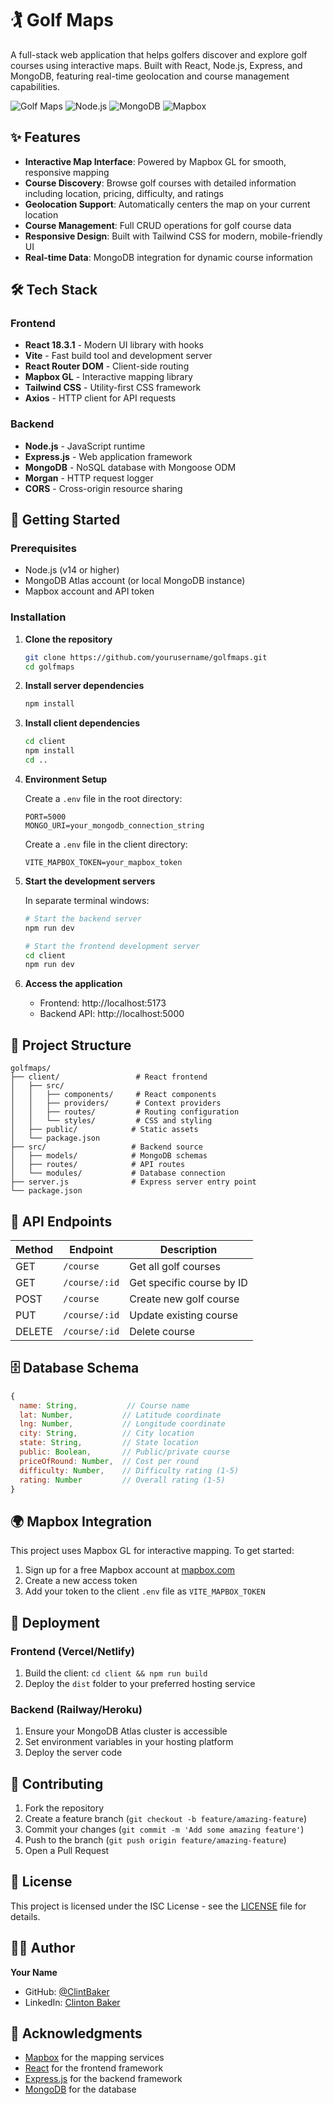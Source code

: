 # 🏌️ Golf Maps

A full-stack web application that helps golfers discover and explore golf courses using interactive maps. Built with React, Node.js, Express, and MongoDB, featuring real-time geolocation and course management capabilities.

![Golf Maps](https://img.shields.io/badge/React-18.3.1-blue) ![Node.js](https://img.shields.io/badge/Node.js-Express-green) ![MongoDB](https://img.shields.io/badge/MongoDB-Atlas-green) ![Mapbox](https://img.shields.io/badge/Mapbox-GL-orange)

## ✨ Features

- **Interactive Map Interface**: Powered by Mapbox GL for smooth, responsive mapping
- **Course Discovery**: Browse golf courses with detailed information including location, pricing, difficulty, and ratings
- **Geolocation Support**: Automatically centers the map on your current location
- **Course Management**: Full CRUD operations for golf course data
- **Responsive Design**: Built with Tailwind CSS for modern, mobile-friendly UI
- **Real-time Data**: MongoDB integration for dynamic course information

## 🛠️ Tech Stack

### Frontend

- **React 18.3.1** - Modern UI library with hooks
- **Vite** - Fast build tool and development server
- **React Router DOM** - Client-side routing
- **Mapbox GL** - Interactive mapping library
- **Tailwind CSS** - Utility-first CSS framework
- **Axios** - HTTP client for API requests

### Backend

- **Node.js** - JavaScript runtime
- **Express.js** - Web application framework
- **MongoDB** - NoSQL database with Mongoose ODM
- **Morgan** - HTTP request logger
- **CORS** - Cross-origin resource sharing

## 🚀 Getting Started

### Prerequisites

- Node.js (v14 or higher)
- MongoDB Atlas account (or local MongoDB instance)
- Mapbox account and API token

### Installation

1. **Clone the repository**

   ```bash
   git clone https://github.com/yourusername/golfmaps.git
   cd golfmaps
   ```

2. **Install server dependencies**

   ```bash
   npm install
   ```

3. **Install client dependencies**

   ```bash
   cd client
   npm install
   cd ..
   ```

4. **Environment Setup**

   Create a `.env` file in the root directory:

   ```env
   PORT=5000
   MONGO_URI=your_mongodb_connection_string
   ```

   Create a `.env` file in the client directory:

   ```env
   VITE_MAPBOX_TOKEN=your_mapbox_token
   ```

5. **Start the development servers**

   In separate terminal windows:

   ```bash
   # Start the backend server
   npm run dev

   # Start the frontend development server
   cd client
   npm run dev
   ```

6. **Access the application**
   - Frontend: http://localhost:5173
   - Backend API: http://localhost:5000

## 📁 Project Structure

```
golfmaps/
├── client/                 # React frontend
│   ├── src/
│   │   ├── components/     # React components
│   │   ├── providers/      # Context providers
│   │   ├── routes/         # Routing configuration
│   │   └── styles/         # CSS and styling
│   ├── public/            # Static assets
│   └── package.json
├── src/                   # Backend source
│   ├── models/            # MongoDB schemas
│   ├── routes/            # API routes
│   └── modules/           # Database connection
├── server.js              # Express server entry point
└── package.json
```

## 🔧 API Endpoints

| Method | Endpoint      | Description               |
| ------ | ------------- | ------------------------- |
| GET    | `/course`     | Get all golf courses      |
| GET    | `/course/:id` | Get specific course by ID |
| POST   | `/course`     | Create new golf course    |
| PUT    | `/course/:id` | Update existing course    |
| DELETE | `/course/:id` | Delete course             |

## 🗄️ Database Schema

```javascript
{
  name: String,           // Course name
  lat: Number,           // Latitude coordinate
  lng: Number,           // Longitude coordinate
  city: String,          // City location
  state: String,         // State location
  public: Boolean,       // Public/private course
  priceOfRound: Number,  // Cost per round
  difficulty: Number,    // Difficulty rating (1-5)
  rating: Number         // Overall rating (1-5)
}
```

## 🌍 Mapbox Integration

This project uses Mapbox GL for interactive mapping. To get started:

1. Sign up for a free Mapbox account at [mapbox.com](https://www.mapbox.com)
2. Create a new access token
3. Add your token to the client `.env` file as `VITE_MAPBOX_TOKEN`

## 🚀 Deployment

### Frontend (Vercel/Netlify)

1. Build the client: `cd client && npm run build`
2. Deploy the `dist` folder to your preferred hosting service

### Backend (Railway/Heroku)

1. Ensure your MongoDB Atlas cluster is accessible
2. Set environment variables in your hosting platform
3. Deploy the server code

## 🤝 Contributing

1. Fork the repository
2. Create a feature branch (`git checkout -b feature/amazing-feature`)
3. Commit your changes (`git commit -m 'Add some amazing feature'`)
4. Push to the branch (`git push origin feature/amazing-feature`)
5. Open a Pull Request

## 📝 License

This project is licensed under the ISC License - see the [LICENSE](LICENSE) file for details.

## 👨‍💻 Author

**Your Name**

- GitHub: [@ClintBaker](https://github.com/ClintBaker)
- LinkedIn: [Clinton Baker](https://linkedin.com/in/clintjbaker)

## 🙏 Acknowledgments

- [Mapbox](https://www.mapbox.com) for the mapping services
- [React](https://reactjs.org) for the frontend framework
- [Express.js](https://expressjs.com) for the backend framework
- [MongoDB](https://www.mongodb.com) for the database
